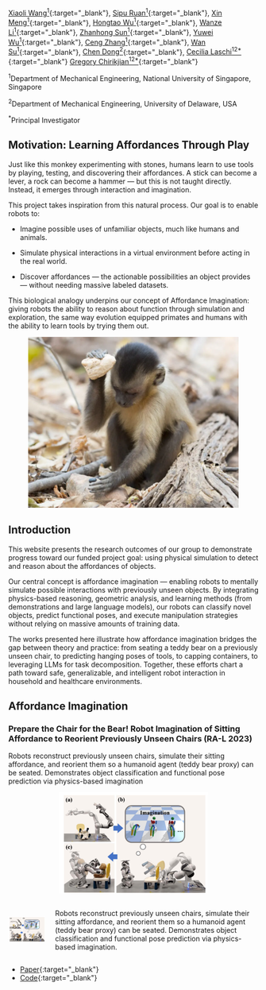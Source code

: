 [Xiaoli Wang<sup>1</sup>](https://github.com/lily983){:target="_blank"}, [Sipu Ruan<sup>1</sup>](https://ruansp.github.io/){:target="_blank"}, [Xin Meng<sup>1</sup>](https://github.com/XinnMeng){:target="_blank"}, 
[Hongtao Wu<sup>1</sup>](https://github.com/ChirikjianLab){:target="_blank"},
[Wanze Li<sup>1</sup>](https://github.com/ChirikjianLab){:target="_blank"},
[Zhanhong Sun<sup>1</sup>](https://github.com/ChirikjianLab){:target="_blank"},
[Yuwei Wu<sup>1</sup>](https://github.com/ChirikjianLab){:target="_blank"},
[Ceng Zhang<sup>1</sup>](https://github.com/ChirikjianLab){:target="_blank"},
[Wan Su<sup>1</sup>](https://github.com/ChirikjianLab){:target="_blank"}, 
[Chen Dong<sup>2</sup>](https://github.com/ChirikjianLab){:target="_blank"}, 
[Cecilia Laschi<sup>12*</sup>](https://scholar.google.com/citations?user=1vR7lMUAAAAJ&hl=en){:target="_blank"}
[Gregory Chirikjian<sup>12*</sup>](https://cde.nus.edu.sg/me/staff/chirikjian-gregory-s/){:target="_blank"}

<sup>1</sup>Department of Mechanical Engineering, National University of Singapore, Singapore

<sup>2</sup>Department of Mechanical Engineering, University of Delaware, USA

<sup>*</sup>Principal Investigator


## Motivation: Learning Affordances Through Play
Just like this monkey experimenting with stones, humans learn to use tools by playing, testing, and discovering their affordances. A stick can become a lever, a rock can become a hammer — but this is not taught directly. Instead, it emerges through interaction and imagination.

This project takes inspiration from this natural process. Our goal is to enable robots to:

- Imagine possible uses of unfamiliar objects, much like humans and animals.

- Simulate physical interactions in a virtual environment before acting in the real world.

- Discover affordances — the actionable possibilities an object provides — without needing massive labeled datasets.

This biological analogy underpins our concept of Affordance Imagination: giving robots the ability to reason about function through simulation and exploration, the same way evolution equipped primates and humans with the ability to learn tools by trying them out.
<figure style="text-align: center;">
  <img src="resources/monkey-tool.png" alt="Motivation" width="500">
</figure>

## Introduction
This website presents the research outcomes of our group to demonstrate progress toward our funded project goal: using physical simulation to detect and reason about the affordances of objects.

Our central concept is affordance imagination — enabling robots to mentally simulate possible interactions with previously unseen objects. By integrating physics-based reasoning, geometric analysis, and learning methods (from demonstrations and large language models), our robots can classify novel objects, predict functional poses, and execute manipulation strategies without relying on massive amounts of training data.

The works presented here illustrate how affordance imagination bridges the gap between theory and practice: from seating a teddy bear on a previously unseen chair, to predicting hanging poses of tools, to capping containers, to leveraging LLMs for task decomposition. Together, these efforts chart a path toward safe, generalizable, and intelligent robot interaction in household and healthcare environments.

## Affordance Imagination

### Prepare the Chair for the Bear! Robot Imagination of Sitting Affordance to Reorient Previously Unseen Chairs (RA-L 2023)

Robots reconstruct previously unseen chairs, simulate their sitting affordance, and reorient them so a humanoid agent (teddy bear proxy) can be seated. Demonstrates object classification and functional pose prediction via physics-based imagination

<figure style="text-align: center;">
  <img src="resources/prepare-chair.png" alt="prepare-chair" width="300">
</figure>

<div style="display: flex; align-items: center;">
  <figure style="margin: 0; margin-right: 20px;">
    <img src="resources/prepare-chair.png" alt="prepare-chair" width="300">
  </figure>
  <p style="max-width: 500px;">
    Robots reconstruct previously unseen chairs, simulate their sitting affordance, 
    and reorient them so a humanoid agent (teddy bear proxy) can be seated. 
    Demonstrates object classification and functional pose prediction via 
    physics-based imagination.
  </p>
</div>

- [Paper](https://arxiv.org/abs/2502.15525){:target="_blank"}
- [Code](https://github.com/ChirikjianLab){:target="_blank"}


